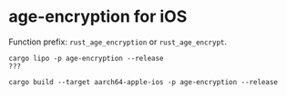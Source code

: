 # age-encryption for iOS

Function prefix: `rust_age_encryption` or `rust_age_encrypt`.

```shell
cargo lipo -p age-encryption --release
???
```

```shell
cargo build --target aarch64-apple-ios -p age-encryption --release
```
